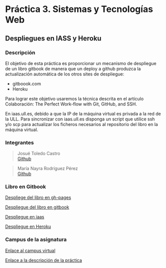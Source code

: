 # Práctica 3. Sistemas y Tecnologías Web

## Despliegues en IASS y Heroku


### Descripción


El objetivo de esta práctica es proporcionar un mecanismo de despliegue de un libro gitbook de manera que un deploy a github produzca la actualización automática de los otros sites de despliegue:
- gitboook.com
- Heroku
 

Para lograr este objetivo usaremos la técnica descrita en el artículo Colaboración: The Perfect Work-flow with Git, GitHub, and SSH.

En iaas.ull.es, debido a que la IP de la máquina virtual es privada a la red de la ULL.
Para sincronizar con iaas.ull.es disponga un script que utilice ssh y/o scp para actualizar los ficheros necesarios al repositorio del libro en la máquina virtual.



### Integrantes

> Josué Toledo Castro   
>[Github](https://github.com/JosueTC94)

> María Nayra Rodríguez Pérez   
>[Github](https://github.com/alu0100406122)


### Libro en Gitbook

[Despliege del libro en gh-pages](https://ull-esit-sytw-1617.github.io/tareas-iniciales-josue-nayra/)

[Despliegue del libro en gitbook](https://josuetc94.gitbooks.io/practica1_sytw1617_tareasiniciales/content/)

[Despliegue en iaas]()

[Despliegue en Heroku]()


### Campus de la asignatura

[Enlace al campus virtual](https://campusvirtual.ull.es/1617/course/view.php?id=1175)

[Enlace a la descripción de la práctica]()




